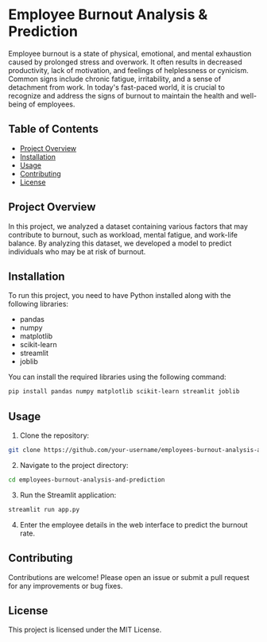 # Employee Burnout Analysis & Prediction

Employee burnout is a state of physical, emotional, and mental exhaustion caused by prolonged stress and overwork. It often results in decreased productivity, lack of motivation, and feelings of helplessness or cynicism. Common signs include chronic fatigue, irritability, and a sense of detachment from work. In today's fast-paced world, it is crucial to recognize and address the signs of burnout to maintain the health and well-being of employees.

## Table of Contents
- [Project Overview](#project-overview)
- [Installation](#installation)
- [Usage](#usage)
- [Contributing](#contributing)
- [License](#license)

## Project Overview
In this project, we analyzed a dataset containing various factors that may contribute to burnout, such as workload, mental fatigue, and work-life balance. By analyzing this dataset, we developed a model to predict individuals who may be at risk of burnout.

## Installation
To run this project, you need to have Python installed along with the following libraries:
- pandas
- numpy
- matplotlib
- scikit-learn
- streamlit
- joblib

You can install the required libraries using the following command:
```bash
pip install pandas numpy matplotlib scikit-learn streamlit joblib
```

## Usage
1. Clone the repository:
```bash
git clone https://github.com/your-username/employees-burnout-analysis-and-prediction.git
```
2. Navigate to the project directory:
```bash
cd employees-burnout-analysis-and-prediction
```
3. Run the Streamlit application:
```bash
streamlit run app.py
```
4. Enter the employee details in the web interface to predict the burnout rate.

## Contributing
Contributions are welcome! Please open an issue or submit a pull request for any improvements or bug fixes.

## License
This project is licensed under the MIT License.
